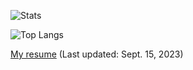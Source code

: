 ![Stats](https://github-readme-stats.vercel.app/api?username=dtcxzyw&show_icons=true&count_private=true&theme=dark)

![Top Langs](https://github-readme-stats.vercel.app/api/top-langs/?username=dtcxzyw&layout=compact&hide=llvm,cmake,yacc,css,dockerfile,shell,tex,makefile,roff,html,m4,objective-c,objective-c%2B%2B&theme=dark)

[My resume](resume_yingweizheng.pdf) (Last updated: Sept. 15, 2023)


